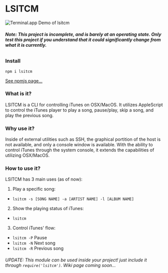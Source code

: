 # LSITCM

![Terminal.app Demo of lsitcm](https://s22.postimg.cc/jinq68mtt/demo.png)

###### **Note: This project is incomplete, and is barely at an operating state. Only test this project if you understand that it could significantly change from what it is currently.**

### Install
`npm i lsitcm`

[See npmjs page...](https://www.npmjs.com/package/lsitcm)

### What is it?

LSITCM is a CLI for controlling iTunes on OSX/MacOS. It utilizes AppleScript to control the iTunes player to play a song, pause/play, skip a song, and play the previous song.

### Why use it?

Inside of external utilities such as SSH, the graphical portition of the host is not available, and only a console window is available. With the ability to control iTunes through the system console, it extends the capabilities of utilizing OSX/MacOS.

### How to use it?

LSITCM has 3 main uses (as of now):
1. Play a specific song:
  - `lsitcm -s [SONG NAME] -a [ARTIST NAME] -l [ALBUM NAME]`
2. Show the playing status of iTunes:
  - `lsitcm`
3. Control iTunes' flow:
  - `lsitcm -P` Pause
  - `lsitcm -N` Next song
  - `lsitcm -R` Previous song

###### UPDATE: This module can be used inside your project! just include it through `require('lsitcm')`. Wiki page coming soon...